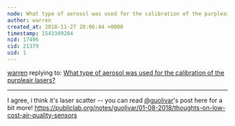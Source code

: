 ```yaml
---
node: What type of aerosol was used for the calibration of the purpleair lasers? 
author: warren
created_at: 2018-11-27 20:06:44 +0000
timestamp: 1543349204
nid: 17496
cid: 21379
uid: 1
---
```




[warren](../profile/warren) replying to: [What type of aerosol was used for the calibration of the purpleair lasers? ](../notes/Cbarnes9/11-09-2018/what-type-of-aerosol-was-used-for-the-calibration-of-the-purpleair-lasers)

----
I agree, i think it's laser scatter -- you can read [@guolivar](/profile/guolivar)'s post here for a bit more! https://publiclab.org/notes/guolivar/01-08-2018/thoughts-on-low-cost-air-quality-sensors